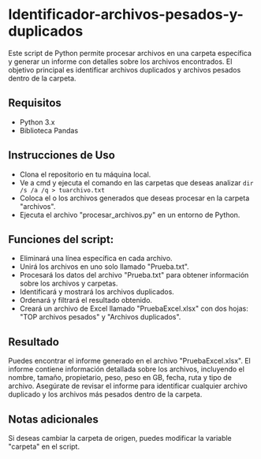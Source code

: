 # Identificador-archivos-pesados-y-duplicados

Este script de Python permite procesar archivos en una carpeta específica y generar un informe con detalles sobre los archivos encontrados. El objetivo principal es identificar archivos duplicados y archivos pesados dentro de la carpeta.

## Requisitos
- Python 3.x
- Biblioteca Pandas
  
## Instrucciones de Uso
- Clona el repositorio en tu máquina local.
- Ve a cmd y ejecuta el comando en las carpetas que deseas analizar `dir /s /a /q > tuarchivo.txt`
- Coloca el o los archivos generados que deseas procesar en la carpeta "archivos".
- Ejecuta el archivo "procesar_archivos.py" en un entorno de Python.

## Funciones del script:
- Eliminará una línea específica en cada archivo.
- Unirá los archivos en uno solo llamado "Prueba.txt".
- Procesará los datos del archivo "Prueba.txt" para obtener información sobre los archivos y carpetas.
- Identificará y mostrará los archivos duplicados.
- Ordenará y filtrará el resultado obtenido.
- Creará un archivo de Excel llamado "PruebaExcel.xlsx" con dos hojas: "TOP archivos pesados" y "Archivos duplicados".
  
## Resultado
Puedes encontrar el informe generado en el archivo "PruebaExcel.xlsx". El informe contiene información detallada sobre los archivos, incluyendo el nombre, tamaño, propietario, peso, peso en GB, fecha, ruta y tipo de archivo.
Asegúrate de revisar el informe para identificar cualquier archivo duplicado y los archivos más pesados dentro de la carpeta.

## Notas adicionales
Si deseas cambiar la carpeta de origen, puedes modificar la variable "carpeta" en el script.

